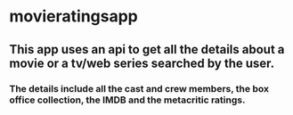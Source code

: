 # movieratingsapp

## This app uses an api to get all the details about a movie or a  tv/web series searched by the user.
 ### The details include all the cast and crew members, the box office collection, the IMDB and the metacritic ratings. 

